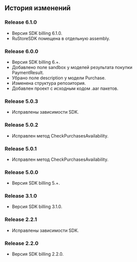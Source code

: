 ## История изменений

### Release 6.1.0
- Версия SDK billing 6.1.0.
- RuStoreSDK помещена в отдельную assembly.


### Release 6.0.0
- Версия SDK billing 6.+.
- Добавлено поле sandbox у моделей результата покупки PaymentResult.
- Убрано поле description у модели Purchase.
- Изменена структура репозитория.
- Добавлен проект с исходным кодом .aar пакетов.


### Release 5.0.3
- Исправлены зависимости SDK.


### Release 5.0.2
- Исправлен метод CheckPurchasesAvailability.


### Release 5.0.1
- Исправлен метод CheckPurchasesAvailability.


### Release 5.0.0
- Версия SDK billing 5.+.


### Release 3.1.0
- Версия SDK billing 3.1.0.


### Release 2.2.1
- Исправлены зависимости SDK.


### Release 2.2.0
- Версия SDK billing 2.2.0.
